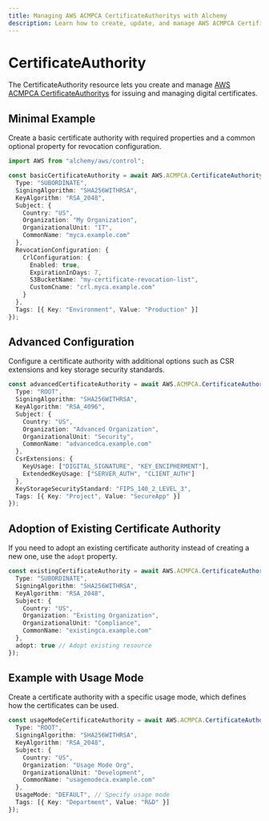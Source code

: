 ```yaml
---
title: Managing AWS ACMPCA CertificateAuthoritys with Alchemy
description: Learn how to create, update, and manage AWS ACMPCA CertificateAuthoritys using Alchemy Cloud Control.
---
```


# CertificateAuthority

The CertificateAuthority resource lets you create and manage [AWS ACMPCA CertificateAuthoritys](https://docs.aws.amazon.com/acmpca/latest/userguide/) for issuing and managing digital certificates.

## Minimal Example

Create a basic certificate authority with required properties and a common optional property for revocation configuration.

```ts
import AWS from "alchemy/aws/control";

const basicCertificateAuthority = await AWS.ACMPCA.CertificateAuthority("basicCA", {
  Type: "SUBORDINATE",
  SigningAlgorithm: "SHA256WITHRSA",
  KeyAlgorithm: "RSA_2048",
  Subject: {
    Country: "US",
    Organization: "My Organization",
    OrganizationalUnit: "IT",
    CommonName: "myca.example.com"
  },
  RevocationConfiguration: {
    CrlConfiguration: {
      Enabled: true,
      ExpirationInDays: 7,
      S3BucketName: "my-certificate-revocation-list",
      CustomCname: "crl.myca.example.com"
    }
  },
  Tags: [{ Key: "Environment", Value: "Production" }]
});
```

## Advanced Configuration

Configure a certificate authority with additional options such as CSR extensions and key storage security standards.

```ts
const advancedCertificateAuthority = await AWS.ACMPCA.CertificateAuthority("advancedCA", {
  Type: "ROOT",
  SigningAlgorithm: "SHA256WITHRSA",
  KeyAlgorithm: "RSA_4096",
  Subject: {
    Country: "US",
    Organization: "Advanced Organization",
    OrganizationalUnit: "Security",
    CommonName: "advancedca.example.com"
  },
  CsrExtensions: {
    KeyUsage: ["DIGITAL_SIGNATURE", "KEY_ENCIPHERMENT"],
    ExtendedKeyUsage: ["SERVER_AUTH", "CLIENT_AUTH"]
  },
  KeyStorageSecurityStandard: "FIPS_140_2_LEVEL_3",
  Tags: [{ Key: "Project", Value: "SecureApp" }]
});
```

## Adoption of Existing Certificate Authority

If you need to adopt an existing certificate authority instead of creating a new one, use the `adopt` property.

```ts
const existingCertificateAuthority = await AWS.ACMPCA.CertificateAuthority("existingCA", {
  Type: "SUBORDINATE",
  SigningAlgorithm: "SHA256WITHRSA",
  KeyAlgorithm: "RSA_2048",
  Subject: {
    Country: "US",
    Organization: "Existing Organization",
    OrganizationalUnit: "Compliance",
    CommonName: "existingca.example.com"
  },
  adopt: true // Adopt existing resource
});
```

## Example with Usage Mode

Create a certificate authority with a specific usage mode, which defines how the certificates can be used.

```ts
const usageModeCertificateAuthority = await AWS.ACMPCA.CertificateAuthority("usageModeCA", {
  Type: "ROOT",
  SigningAlgorithm: "SHA256WITHRSA",
  KeyAlgorithm: "RSA_2048",
  Subject: {
    Country: "US",
    Organization: "Usage Mode Org",
    OrganizationalUnit: "Development",
    CommonName: "usagemodeca.example.com"
  },
  UsageMode: "DEFAULT", // Specify usage mode
  Tags: [{ Key: "Department", Value: "R&D" }]
});
```
